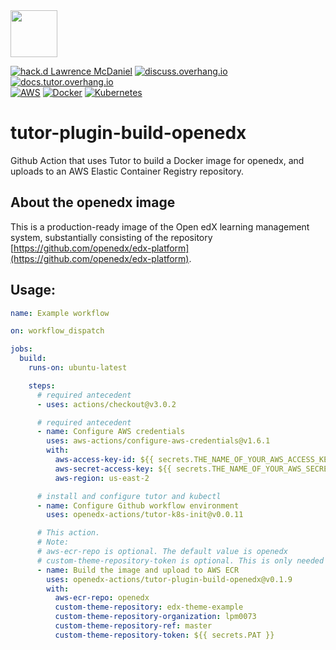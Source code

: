 <img src="https://avatars.githubusercontent.com/u/40179672" width="75">

[![hack.d Lawrence McDaniel](https://img.shields.io/badge/hack.d-Lawrence%20McDaniel-orange.svg)](https://lawrencemcdaniel.com)
[![discuss.overhang.io](https://img.shields.io/static/v1?logo=discourse&label=Forums&style=flat-square&color=ff0080&message=discuss.overhang.io)](https://discuss.overhang.io)
[![docs.tutor.overhang.io](https://img.shields.io/static/v1?logo=readthedocs&label=Documentation&style=flat-square&color=blue&message=docs.tutor.overhang.io)](https://docs.tutor.overhang.io)<br/>
[![AWS](https://img.shields.io/badge/AWS-%23FF9900.svg?style=for-the-badge&logo=amazon-aws&logoColor=white)](https://aws.amazon.com/)
[![Docker](https://img.shields.io/badge/docker-%230db7ed.svg?style=for-the-badge&logo=docker&logoColor=white)](https://www.docker.com/)
[![Kubernetes](https://img.shields.io/badge/kubernetes-%23326ce5.svg?style=for-the-badge&logo=kubernetes&logoColor=white)](https://kubernetes.io/)

# tutor-plugin-build-openedx

Github Action that uses Tutor to build a Docker image for openedx, and uploads to an AWS Elastic Container Registry repository.

## About the openedx image

This is a production-ready image of the Open edX learning management system, substantially consisting of the repository [https://github.com/openedx/edx-platform](https://github.com/openedx/edx-platform).

## Usage:


```yaml
name: Example workflow

on: workflow_dispatch

jobs:
  build:
    runs-on: ubuntu-latest

    steps:
      # required antecedent
      - uses: actions/checkout@v3.0.2

      # required antecedent
      - name: Configure AWS credentials
        uses: aws-actions/configure-aws-credentials@v1.6.1
        with:
          aws-access-key-id: ${{ secrets.THE_NAME_OF_YOUR_AWS_ACCESS_KEY_ID }}
          aws-secret-access-key: ${{ secrets.THE_NAME_OF_YOUR_AWS_SECRET_ACCESS_KEY }}
          aws-region: us-east-2

      # install and configure tutor and kubectl
      - name: Configure Github workflow environment
        uses: openedx-actions/tutor-k8s-init@v0.0.11

      # This action.
      # Note:
      # aws-ecr-repo is optional. The default value is openedx
      # custom-theme-repository-token is optional. This is only needed for private repos
      - name: Build the image and upload to AWS ECR
        uses: openedx-actions/tutor-plugin-build-openedx@v0.1.9
        with:
          aws-ecr-repo: openedx
          custom-theme-repository: edx-theme-example
          custom-theme-repository-organization: lpm0073
          custom-theme-repository-ref: master
          custom-theme-repository-token: ${{ secrets.PAT }}
```
